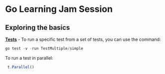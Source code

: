 # Go Learning Jam Session



Exploring the basics 
---------

[**Tests**](https://github.com/faringet/Go_Learning_Jam_Session/blob/master/lesson_Testing/sample_test.go) - To run a specific test from a set of tests, you can use the command:
```javascript 
go test -v -run TestMultiple/simple
``` 
To run a test in parallel:
```javascript 
 t.Parallel()  
 ``` 
